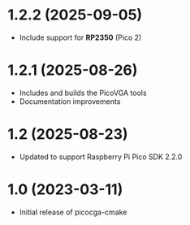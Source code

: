 # 1.2.2 (2025-09-05)
* Include support for **RP2350** (Pico 2)

# 1.2.1 (2025-08-26)
* Includes and builds the PicoVGA tools
* Documentation improvements

# 1.2 (2025-08-23)
* Updated to support Raspberry Pi Pico SDK 2.2.0

# 1.0 (2023-03-11)
* Initial release of picocga-cmake
